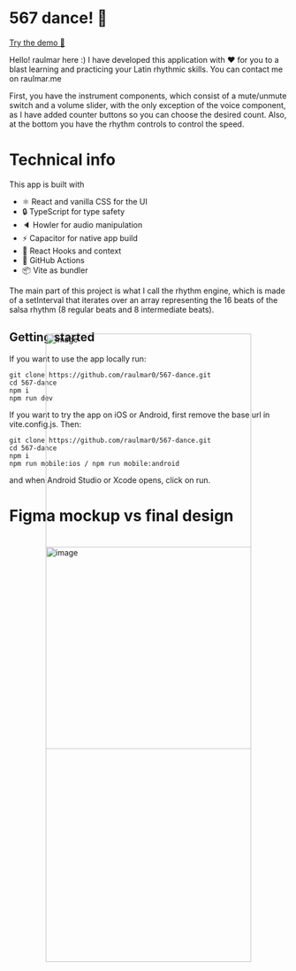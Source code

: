 # 567 dance! 💃 

[Try the demo 🕺](https://raulmar0.github.io/567-dance/)

Hello! raulmar here :) I have developed this application with ♥️ for you to a blast learning and practicing your Latin rhythmic skills. You can contact me on raulmar.me

First, you have the instrument components, which consist of a mute/unmute switch and a volume slider, with the only exception of the voice component, as I have added counter buttons so you can choose the desired count. Also, at the bottom you have the rhythm controls to control the speed.

# Technical info
This app is built with
- ⚛️ React and vanilla CSS for the UI
- 🔒 TypeScript for type safety
- 🔈 Howler for audio manipulation
- ⚡️ Capacitor for native app build
- 🎣 React Hooks and context
- 🔨 GitHub Actions
- 📦 Vite as bundler

The main part of this project is what I call the rhythm engine, which is made of a setInterval that iterates over an array representing the 16 beats of the salsa rhythm (8 regular beats and 8 intermediate beats).

## Getting started
If you want to use the app locally run:
```
git clone https://github.com/raulmar0/567-dance.git
cd 567-dance
npm i
npm run dev
```

If you want to try the app on iOS or Android, first remove the base url in vite.config.js. Then:
```
git clone https://github.com/raulmar0/567-dance.git
cd 567-dance
npm i
npm run mobile:ios / npm run mobile:android
```
and when Android Studio or Xcode opens, click on run.

# Figma mockup vs final design
<div style="display: grid; grid-template-colums: 1fr 1fr; grid-template-rows: 20px auto; place-items: center;">
  <img width="372" height="750" alt="image" src="https://user-images.githubusercontent.com/20999942/194939400-99c3a894-bb14-4c82-85d4-be502f9a0730.png">
  <img width="372" height="750" alt="image" src="https://user-images.githubusercontent.com/20999942/194939461-061dcc73-9f71-4ec6-b1f1-b6f676b42808.png">
</div>
